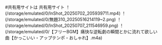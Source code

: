 #共有用サイトは
共有用サイト
！(/storage/emulated/0/InShot_20250702_205939711.mp4)
！(/storage/emulated/0/無題310_20250516214119~2.png)
！(/storage/emulated/0/InShot_20250707_211546959.png)
！(/storage/emulated/0/【フリーBGM】痛快な逆転劇の瞬間とかに流れて欲しい曲【かっこいい・アップテンポ・おしゃれ】.m4a)
